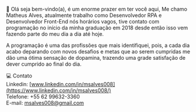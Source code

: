 💬 Olá seja bem-vindo(a), é um enorme prazer em ter você aqui,
Me chamo Matheus Alves, atualmente trabalho como Desenvolvedor RPA e Desenvolvedor Front-End nós horários vagos, tive contato com programação no início da minha graduação em 2018 desde então isso vem fazendo parte do meu dia a dia até hoje. <br>

A programação é uma das profissões que mais identifiquei, pois, a cada dia acabo deparando com novos desafios e metas que ao serem cumpridas me dão uma ótima sensação de dopamina, trazendo uma grade satisfação de dever cumprido ao final do dia. <br>

💻 Contato<br>
Linkedin: [www.linkedin.com/in/msalves008](https://www.linkedin.com/in/msalves008/)<br>
Telefone: +55 62 99632-3360<br>
E-mail: msalves008@gmail.com<br>


<!--
**msalves008/msalves008** is a ✨ _special_ ✨ repository because its `README.md` (this file) appears on your GitHub profile.

Here are some ideas to get you started:

- 🔭 I’m currently working on ...
- 🌱 I’m currently learning ...
- 👯 I’m looking to collaborate on ...
- 🤔 I’m looking for help with ...
- 💬 Ask me about ...
- 📫 How to reach me: ...
- 😄 Pronouns: ...
- ⚡ Fun fact: ...
-->
